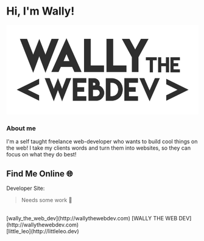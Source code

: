 # Hi, I'm Wally! 

![wally the web dev logo](img/dark-logo.png)

### About me 
I'm a self taught freelance web-developer who wants to build cool things on the web! 
I take my clients words and turn them into websites, so they can focus on what they do best!

## Find Me Online :globe_with_meridians:

Developer Site:
<br>
> Needs some
> work :hear_no_evil:
<br>
[wally_the_web_dev](http://wallythewebdev.com)
[WALLY THE WEB DEV](http://wallythewebdev.com)

<br>
[little_leo](http://littleleo.dev)



